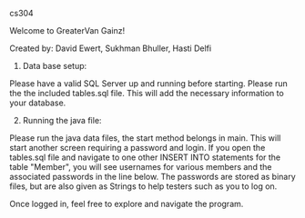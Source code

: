 cs304


Welcome to GreaterVan Gainz!

Created by: David Ewert, Sukhman Bhuller, Hasti Delfi



1) Data base setup:

Please have a valid SQL Server up and running before starting.  Please run the the included tables.sql file.  This will add the necessary information to your database.

2) Running the java file:

Please run the java data files, the start method belongs in main.  This will start another screen requiring a password and login.  If you open the tables.sql file and navigate to one other INSERT INTO statements for the table "Member", you will see usernames for various members and the associated passwords in the line below.  The passwords are stored as binary files, but are also given as Strings to help testers such as you to log on.

Once logged in, feel free to explore and navigate the program.  
